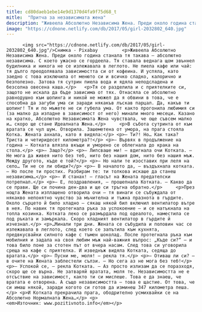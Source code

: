 ```yaml
---
title: cd80daeb1ebe14e9d1370d4fa9f75d68_t
mitle:  "Притча за независимата жена"
description: "Живеела Абсолютно Независима Жена. Преди около година станала тя такава – абсолютно независима. С което ужасно се гордеела. Тя ставала веднага щом звъннел будилника и никога не се излежавала в леглото. Не пиела кафе или чай: тя дълго преодолявала зависимостта си от кофеина. И успяла, като заедно с това изключила от менюто си и всичко сладко, …"
image: "https://cdnone.netlify.com/db/2017/05/girl-2032802_640.jpg"
---
```


          <img src="https://cdnone.netlify.com/db/2017/05/girl-2032802_640.jpg"/>Снимка - Pixabay         <p>Живеела Абсолютно Независима Жена. Преди около година станала тя такава – абсолютно независима. С което ужасно се гордеела. Тя ставала веднага щом звъннел будилника и никога не се излежавала в леглото. Не пиела кафе или чай: тя дълго преодолявала зависимостта си от кофеина. И успяла, като заедно с това изключила от менюто си и всичко сладко, калорично и безполезно. Затова тя сутрин пиела вода и ядяла неподсладена и безсолна овесена каша.</p>   <p>Тя се разделила и с приятелките си, защото не искала да бъде зависима от тях. Отнасяла се абсолютно равнодушно към шопинга и никой не можел да я обвини в това, че е способна да загуби ума си заради някакъв лъскав парцал. Да, какъв ти шопинг! Тя и по мъжете не си губела ума. От както прогонила любимия си (за малко да изпадне в зависимост от него) минали много месеци. Казано на кратко, Абсолютно Независимата Жена чувствала, че още съвсем малко и… скоро ще стане Идеалната Жена.</p>     <p>В събота сутринта от към вратата се чул шум. Отворила. Зашеметена от умора, на прага стояла Котка. Жената ахнала, като я видяла:</p> <p>– Ти?! Но… Как така? Триста и четиридесет километра?!</p> <p>– Вървях в продължение на година – Котката влязла вкъщи и уморено се облегнала до крака на стола.</p> <p>– Защо?</p> <p>– Липсваше ми! – вдигнала очи Котката. – Не мога да живея нито без теб, нито без нашия дом, нито без нашия мъж. Между другото, къде е той?</p> <p>– Но нали те изоставих при леля на село… Ти не се ли обиди?</p> <p>– В началото да, – въздъхнала котката. – Но после ти простих. Разбирам те: ти толкова искаше да станеш независима…</p> <p>– И станах! – гласът на Жената предателски потрепнал.</p> <p>– Е, поздравления, – прошепнала Котката. – Какво да се прави. Ще си почина ден-два и ще си тръгна обратно.</p>     <p>През нощта Жената изплашено отворила очи – тя винаги се събуждала от някакво непонятно чувство за мъчителна и тъжна празнота в гърдите. Около сърцето й било хладно – сякаш някой бил включил вентилатор вътре в нея. По навик тя протегнала ръка за успокоение – и се натъкнала на топла козинка. Котката леко се размърдала под одеалото, наместила се под ръката и замъркала. Скоро хладният вентилатор в гърдите й изчезнал.</p> <p>…Минали три дни. Жената се събудила и половин час се излежавала в леглото, след което се запътила към кухнята, предвкусвайки силното кафе с тъмен шоколад. После протегнала ръка към мобилния и задала на своя любим мъж най-важния въпрос: „Къде си?“ – и това било поне за стотен път от вчера насам. След това си уговорила среща на кафе с приятелка. И изведнъж видяла Котката, седяща до вратата.</p> <p>– Пусни ме, моля! – рекла тя.</p> <p>– Отиваш ли си? – в очите на Жената заблестели сълзи. – Но сега аз не мога без теб!</p> <p>– Успокой се, – рекла Котката. – Аз просто излизам да се поразходя, скоро ще се върна. Не затваряй вратата, моля те. Независимостта не е отсъствие на зависимост, както ти си мислеше. Това е да знаеш, че вратата е отворена. А също независимостта – това е щастие. От това, че си имаш някой, заради когото си готов да изминеш 347 километра пеша.</p> <p>И Котката прекрачила прага, ободрително усмихвайки се на Абсолютно Нормалната Жена…</p> <p><em>Източник: www.pozitivnoto.info</em></p>         